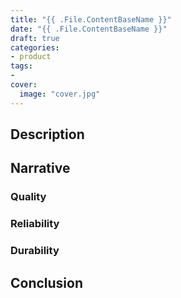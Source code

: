 ```yaml
---
title: "{{ .File.ContentBaseName }}"
date: "{{ .File.ContentBaseName }}"
draft: true
categories:
- product
tags:
- 
cover:
  image: "cover.jpg"
---
```


<!--more-->
## Description

## Narrative

### Quality

### Reliability

### Durability

## Conclusion